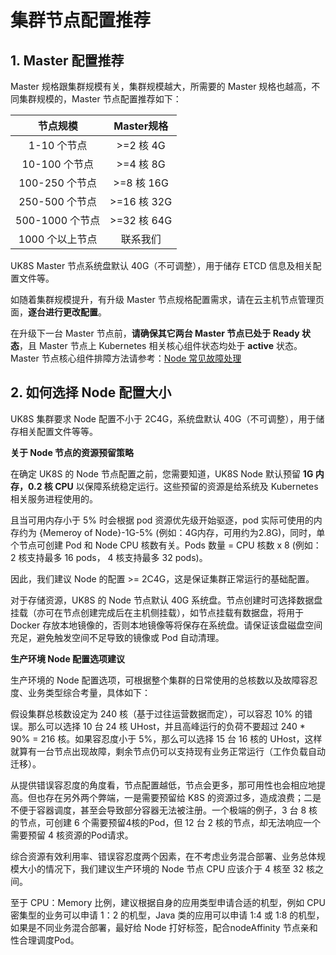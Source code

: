 # 集群节点配置推荐

## 1. Master 配置推荐

Master 规格跟集群规模有关，集群规模越大，所需要的 Master 规格也越高，不同集群规模的，Master 节点配置推荐如下：

|节点规模| Master规格|
|:-:|:-:|
|1-10 个节点| >=2 核 4G|
|10-100 个节点| >=4 核 8G|
|100-250 个节点| >=8 核 16G|
|250-500 个节点| >=16 核 32G|
|500-1000 个节点| >=32 核 64G|
|1000 个以上节点|联系我们|

UK8S Master 节点系统盘默认 40G（不可调整），用于储存 ETCD 信息及相关配置文件等。

如随着集群规模提升，有升级 Master 节点规格配置需求，请在云主机节点管理页面，**逐台进行更改配置**。

在升级下一台 Master 节点前，**请确保其它两台 Master 节点已处于 Ready 状态**，且 Master 节点上 Kubernetes 相关核心组件状态均处于 **active** 状态。Master 节点核心组件排障方法请参考：[Node 常见故障处理](/uk8s/troubleshooting/node_debug_summary)


## 2. 如何选择 Node 配置大小

UK8S 集群要求 Node 配置不小于 2C4G，系统盘默认 40G（不可调整），用于储存相关配置文件等等。

**关于 Node 节点的资源预留策略**

在确定 UK8S 的 Node 节点配置之前，您需要知道，UK8S Node 默认预留 **1G 内存，0.2 核 CPU** 以保障系统稳定运行。这些预留的资源是给系统及 Kubernetes 相关服务进程使用的。

且当可用内存小于 5% 时会根据 pod 资源优先级开始驱逐，pod 实际可使用的内存约为 {Memeroy of Node}-1G-5% (例如：4G内存，可用约为2.8G)，同时，单个节点可创建 Pod 和 Node CPU 核数有关。Pods 数量 = CPU 核数 x 8 (例如：2 核支持最多 16 pods， 4 核支持最多 32 pods)。

因此，我们建议 Node 的配置 >= 2C4G，这是保证集群正常运行的基础配置。

对于存储资源，UK8S 的 Node 节点默认 40G 系统盘。节点创建时可选择数据盘挂载（亦可在节点创建完成后在主机侧挂载），如节点挂载有数据盘，将用于 Docker 存放本地镜像的，否则本地镜像等将保存在系统盘。请保证该盘磁盘空间充足，避免触发空间不足导致的镜像或 Pod 自动清理。

**生产环境 Node 配置选项建议**

生产环境的 Node 配置选项，可根据整个集群的日常使用的总核数以及故障容忍度、业务类型综合考量，具体如下：

假设集群总核数设定为 240 核（基于过往运营数据而定），可以容忍 10% 的错误。那么可以选择 10 台 24 核 UHost，并且高峰运行的负荷不要超过 240 * 90% = 216 核。如果容忍度小于 5%，那么可以选择 15 台 16 核的 UHost，这样就算有一台节点出现故障，剩余节点仍可以支持现有业务正常运行（工作负载自动迁移）。

从提供错误容忍度的角度看，节点配置越低，节点会更多，那可用性也会相应地提高。但也存在另外两个弊端，一是需要预留给 K8S 的资源过多，造成浪费；二是不便于容器调度，甚至会导致部分容器无法被注册。一个极端的例子，3 台 8 核的节点，可创建 6 个需要预留4核的Pod，但 12 台 2 核的节点，却无法响应一个需要预留 4 核资源的Pod请求。

综合资源有效利用率、错误容忍度两个因素，在不考虑业务混合部署、业务总体规模大小的情况下，我们建议生产环境的 Node 节点 CPU 应该介于 4 核至 32 核之间。

至于 CPU：Memory 比例，建议根据自身的应用类型申请合适的机型，例如 CPU 密集型的业务可以申请 1：2 的机型，Java 类的应用可以申请 1:4 或 1:8 的机型，如果是不同业务混合部署，最好给 Node 打好标签，配合nodeAffinity 节点亲和性合理调度Pod。


